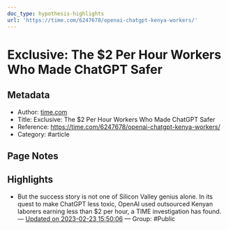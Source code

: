 ```yaml
---
doc_type: hypothesis-highlights
url: 'https://time.com/6247678/openai-chatgpt-kenya-workers/'
---
```


# Exclusive: The $2 Per Hour Workers Who Made ChatGPT Safer

## Metadata
- Author: [time.com]()
- Title: Exclusive: The $2 Per Hour Workers Who Made ChatGPT Safer
- Reference: https://time.com/6247678/openai-chatgpt-kenya-workers/
- Category: #article

## Page Notes
## Highlights
- But the success story is not one of Silicon Valley genius alone. In its quest to make ChatGPT less toxic, OpenAI used outsourced Kenyan laborers earning less than $2 per hour, a TIME investigation has found. — [Updated on 2023-02-23 15:50:06](https://hyp.is/XH-75rOJEe2-rJ94yIj71A/time.com/6247678/openai-chatgpt-kenya-workers/) — Group: #Public





